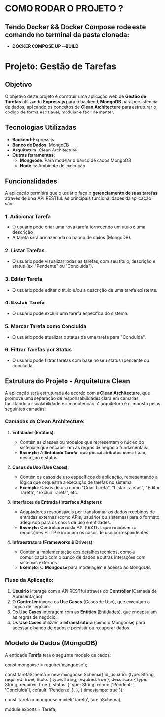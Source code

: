 
# **COMO RODAR O PROJETO ?**
## **Tendo Docker && Docker Compose rode este comando no terminal da pasta clonada:**
- **DOCKER COMPOSE UP --BUILD**
  
# **Projeto: Gestão de Tarefas**

## **Objetivo**
O objetivo deste projeto é construir uma aplicação web de **Gestão de Tarefas** utilizando **Express.js** para o backend, **MongoDB** para persistência de dados, aplicando os conceitos de **Clean Architecture** para estruturar o código de forma escalável, modular e fácil de manter.

## **Tecnologias Utilizadas**
- **Backend**: Express.js
- **Banco de Dados**: MongoDB
- **Arquitetura**: Clean Architecture
- **Outras ferramentas**:
  - **Mongoose**: Para modelar o banco de dados MongoDB
  - **Node.js**: Ambiente de execução

## **Funcionalidades**

A aplicação permitirá que o usuário faça o **gerenciamento de suas tarefas** através de uma API RESTful. As principais funcionalidades da aplicação são:

### 1. **Adicionar Tarefa**
- O usuário pode criar uma nova tarefa fornecendo um título e uma descrição.
- A tarefa será armazenada no banco de dados (MongoDB).

### 2. **Listar Tarefas**
- O usuário pode visualizar todas as tarefas, com seu título, descrição e status (ex: "Pendente" ou "Concluída").

### 3. **Editar Tarefa**
- O usuário pode editar o título e/ou a descrição de uma tarefa existente.

### 4. **Excluir Tarefa**
- O usuário pode excluir uma tarefa específica do sistema.

### 5. **Marcar Tarefa como Concluída**
- O usuário pode atualizar o status de uma tarefa para "Concluída".

### 6. **Filtrar Tarefas por Status**
- O usuário pode filtrar tarefas com base no seu status (pendente ou concluída).

## **Estrutura do Projeto - Arquitetura Clean**

A aplicação será estruturada de acordo com a **Clean Architecture**, que promove uma separação de responsabilidades clara em camadas, facilitando a escalabilidade e a manutenção. A arquitetura é composta pelas seguintes camadas:

### **Camadas da Clean Architecture**:

1. **Entidades (Entities)**:
   - Contém as classes ou modelos que representam o núcleo do sistema e que encapsulam as regras de negócio fundamentais.
   - **Exemplo**: A **Entidade Tarefa**, que possui atributos como título, descrição e status.

2. **Casos de Uso (Use Cases)**:
   - Contém os casos de uso específicos da aplicação, representando a lógica que orquestra a execução de tarefas no sistema.
   - **Exemplo**: Casos de uso como "Criar Tarefa", "Listar Tarefas", "Editar Tarefa", "Excluir Tarefa", etc.

3. **Interfaces de Entrada (Interface Adapters)**:
   - Adaptadores responsáveis por transformar os dados recebidos de entradas externas (como APIs, usuários ou sistemas) para o formato adequado para os casos de uso e entidades.
   - **Exemplo**: Controladores da API RESTful, que recebem as requisições HTTP e invocam os casos de uso correspondentes.

4. **Infraestrutura (Frameworks & Drivers)**:
   - Contém a implementação dos detalhes técnicos, como a comunicação com o banco de dados e outras interações com sistemas externos.
   - **Exemplo**: O **Mongoose** para modelagem e acesso ao MongoDB.

### **Fluxo da Aplicação:**
1. **Usuário** interage com a API RESTful através do **Controller** (Camada de Apresentação).
2. O **Controller** invoca os **Use Cases** (Casos de Uso), que executam a lógica de negócio.
3. Os **Use Cases** interagem com as **Entities** (Entidades), que encapsulam as regras de negócio.
4. Os **Use Cases** utilizam a **Infraestrutura** (como o Mongoose) para acessar o banco de dados e persistir ou recuperar dados.

## **Modelo de Dados (MongoDB)**

A entidade **Tarefa** terá o seguinte modelo de dados:


const mongoose = require('mongoose');

const tarefaSchema = new mongoose.Schema({
  id_usuario: {type: String, required: true},
  titulo: { type: String, required: true },
  descricao: { type: String, required: true },
  status: { type: String, enum: ['Pendente', 'Concluída'], default: 'Pendente' },
}, { timestamps: true });

const Tarefa = mongoose.model('Tarefa', tarefaSchema);

module.exports = Tarefa;
